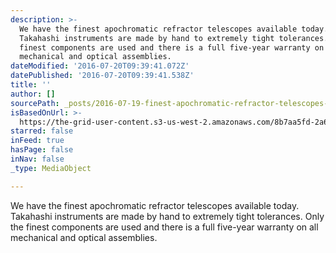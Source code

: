 ```yaml
---
description: >-
  We have the finest apochromatic refractor telescopes available today.
  Takahashi instruments are made by hand to extremely tight tolerances. Only the
  finest components are used and there is a full five-year warranty on all
  mechanical and optical assemblies.
dateModified: '2016-07-20T09:39:41.072Z'
datePublished: '2016-07-20T09:39:41.538Z'
title: ''
author: []
sourcePath: _posts/2016-07-19-finest-apochromatic-refractor-telescopes-available-today.md
isBasedOnUrl: >-
  https://the-grid-user-content.s3-us-west-2.amazonaws.com/8b7aa5fd-2a6b-45e2-b97a-ebabd9aed6ce.png
starred: false
inFeed: true
hasPage: false
inNav: false
_type: MediaObject

---
```

We have the finest apochromatic refractor telescopes available today. Takahashi instruments are made by hand to extremely tight tolerances. Only the finest components are used and there is a full five-year warranty on all mechanical and optical assemblies.